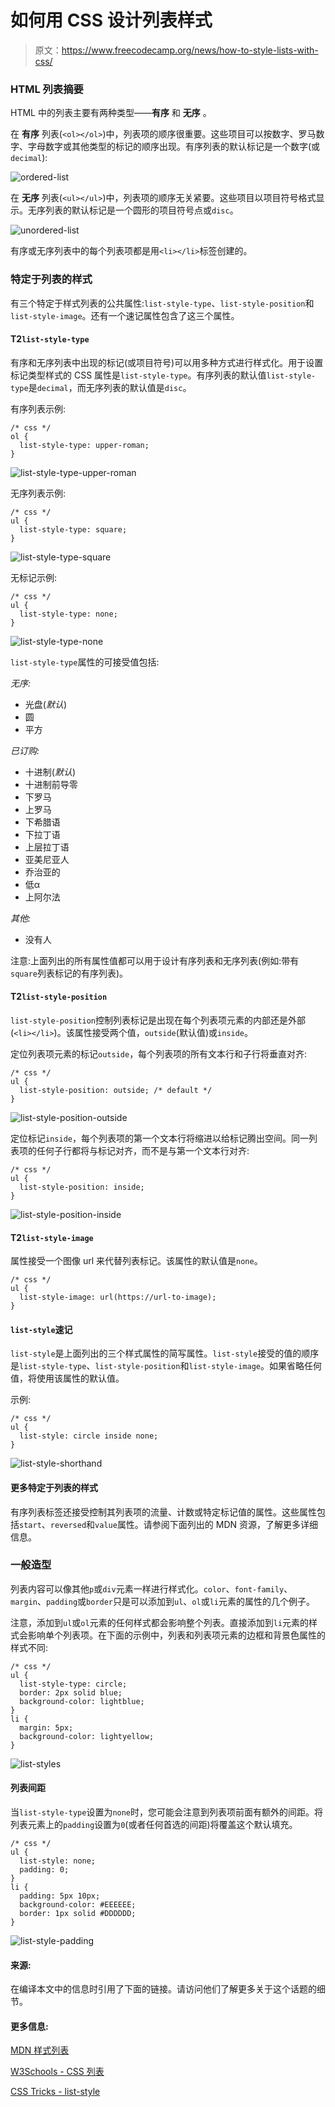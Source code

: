 # 如何用 CSS 设计列表样式

> 原文：<https://www.freecodecamp.org/news/how-to-style-lists-with-css/>

### **HTML 列表摘要**

HTML 中的列表主要有两种类型——****有序**** 和 ****无序**** 。

在 ****有序**** 列表(`<ol></ol>`)中，列表项的顺序很重要。这些项目可以按数字、罗马数字、字母数字或其他类型的标记的顺序出现。有序列表的默认标记是一个数字(或`decimal`):

![ordered-list](img/1e0efcd20569fef2e678a58aa21797a9.png "ordered list")

在 ****无序**** 列表(`<ul></ul>`)中，列表项的顺序无关紧要。这些项目以项目符号格式显示。无序列表的默认标记是一个圆形的项目符号点或`disc`。

![unordered-list](img/575439152fb7acbbb79ff83ad86634bc.png "unordered list")

有序或无序列表中的每个列表项都是用`<li></li>`标签创建的。

### **特定于列表的样式**

有三个特定于样式列表的公共属性:`list-style-type`、`list-style-position`和`list-style-image`。还有一个速记属性包含了这三个属性。

#### **T2`list-style-type`**

有序和无序列表中出现的标记(或项目符号)可以用多种方式进行样式化。用于设置标记类型样式的 CSS 属性是`list-style-type`。有序列表的默认值`list-style-type`是`decimal`，而无序列表的默认值是`disc`。

有序列表示例:

```
/* css */
ol {
  list-style-type: upper-roman;
}
```

![list-style-type-upper-roman](img/eaa5225859c70049423da1e554754699.png "list-style-type upper-roman")

无序列表示例:

```
/* css */
ul {
  list-style-type: square;
}
```

![list-style-type-square](img/d039ba71c4241cb1cfca595a3dc24b80.png "list-style-type square")

无标记示例:

```
/* css */
ul {
  list-style-type: none;
}
```

![list-style-type-none](img/203527cd234728f01b3a8e98d5e8658e.png "list-style-type none")

`list-style-type`属性的可接受值包括:

*无序:*

*   光盘(*默认*)
*   圆
*   平方

*已订购:*

*   十进制(*默认*)
*   十进制前导零
*   下罗马
*   上罗马
*   下希腊语
*   下拉丁语
*   上层拉丁语
*   亚美尼亚人
*   乔治亚的
*   低α
*   上阿尔法

*其他:*

*   没有人

注意:上面列出的所有属性值都可以用于设计有序列表和无序列表(例如:带有`square`列表标记的有序列表)。

#### **T2`list-style-position`**

`list-style-position`控制列表标记是出现在每个列表项元素的内部还是外部(`<li></li>`)。该属性接受两个值，`outside`(默认值)或`inside`。

定位列表项元素的标记`outside`，每个列表项的所有文本行和子行将垂直对齐:

```
/* css */
ul {
  list-style-position: outside; /* default */
}
```

![list-style-position-outside](img/232db6fdec01ef46422e234f1261a0c6.png "list-style-position outside")

定位标记`inside`，每个列表项的第一个文本行将缩进以给标记腾出空间。同一列表项的任何子行都将与标记对齐，而不是与第一个文本行对齐:

```
/* css */
ul {
  list-style-position: inside;
}
```

![list-style-position-inside](img/9aca0b83728c75451364151d852bcc5b.png "list-style-position inside")

#### **T2`list-style-image`**

属性接受一个图像 url 来代替列表标记。该属性的默认值是`none`。

```
/* css */
ul {
  list-style-image: url(https://url-to-image);
}
```

#### **`list-style`速记**

`list-style`是上面列出的三个样式属性的简写属性。`list-style`接受的值的顺序是`list-style-type`、`list-style-position`和`list-style-image`。如果省略任何值，将使用该属性的默认值。

示例:

```
/* css */
ul {
  list-style: circle inside none;
}
```

![list-style-shorthand](img/e1058fecc9df7de020cb8a06285e4b4e.png "list-style shorthand")

#### **更多特定于列表的样式**

有序列表标签还接受控制其列表项的流量、计数或特定标记值的属性。这些属性包括`start`、`reversed`和`value`属性。请参阅下面列出的 MDN 资源，了解更多详细信息。

### **一般造型**

列表内容可以像其他`p`或`div`元素一样进行样式化。`color`、`font-family`、`margin`、`padding`或`border`只是可以添加到`ul`、`ol`或`li`元素的属性的几个例子。

注意，添加到`ul`或`ol`元素的任何样式都会影响整个列表。直接添加到`li`元素的样式会影响单个列表项。在下面的示例中，列表和列表项元素的边框和背景色属性的样式不同:

```
/* css */
ul {
  list-style-type: circle;
  border: 2px solid blue;
  background-color: lightblue;
}
li {
  margin: 5px;
  background-color: lightyellow;
}
```

![list-styles](img/a72b663ed25d0845c56b272ac67a4094.png "list-style general styling")

#### **列表间距**

当`list-style-type`设置为`none`时，您可能会注意到列表项前面有额外的间距。将列表元素上的`padding`设置为`0`(或者任何首选的间距)将覆盖这个默认填充。

```
/* css */
ul {
  list-style: none;
  padding: 0;
}
li {
  padding: 5px 10px;
  background-color: #EEEEEE;
  border: 1px solid #DDDDDD;
}
```

![list-style-padding](img/185aa95074467408c378aa75ea35acad.png "list-style general styling")

#### **来源:**

在编译本文中的信息时引用了下面的链接。请访问他们了解更多关于这个话题的细节。

#### **更多信息:**

[MDN 样式列表](https://developer.mozilla.org/en-US/docs/Learn/CSS/Styling_text/Styling_lists)

[W3Schools - CSS 列表](https://www.w3schools.com/css/css_list.asp)

[CSS Tricks - list-style](https://css-tricks.com/almanac/properties/l/list-style/)